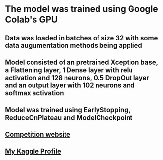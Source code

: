 # The model was trained using Google Colab's GPU

## Data was loaded in batches of size 32 with some data augumentation methods being applied

## Model consisted of an pretrained Xception base, a Flattening layer, 1 Dense layer with relu activation and 128 neurons, 0.5 DropOut layer and an output layer with 102 neurons and softmax activation 

## Model was trained using EarlyStopping, ReduceOnPlateau and ModelCheckpoint

## [Competition website](https://www.kaggle.com/c/ai6-dl-cohort-6-challenge)

## [My Kaggle Profile](https://www.kaggle.com/chizurumolorondu)
